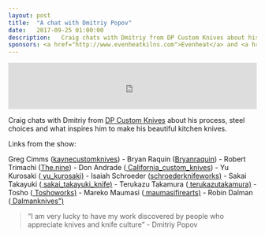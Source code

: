 ```yaml
---
layout: post
title:  "A chat with Dmitriy Popov"
date:   2017-09-25 01:00:00
description:   Craig chats with Dmitriy from DP Custom Knives about his process, steel choices and what inspires him to make his beautiful kitchen knives.
sponsors: <a href="http://www.evenheatkilns.com">Evenheat</a> and <a href="http://www.tormek.com">Tormek</a>
---
```



<iframe frameborder='0' height='94px' scrolling='no' seamless src='https://simplecast.com/e/87635?style=medium-light' width='100%'></iframe>

Craig chats with Dmitriy from <a href="http://dpcustomknives.com.au">DP Custom Knives</a> about his process, steel choices and what inspires him to make his beautiful kitchen knives.

 
  Links from the show:  

Greg Cimms (<a href="http://www.instagram.com/kaynecustomknives">kaynecustomknives</a>) - Bryan Raquin (<a href="http://www.instagram.com/bryanraquin">Bryanraquin</a>) - Robert Trimachi (<a href="http://www.instagram.com/the.nine">The.nine</a>) - Don Andrade (<a href="http://www.instagram.com/california_custom_knives"> California_custom_knives</a>) - Yu Kurosaki (<a href="http://www.instagram.com/yu_kurosaki"> yu_kurosaki)</a> - Isaiah Schroeder (<a href="http://www.instagram.com/schroederknifeworks">schroederknifeworks)</a> - Sakai Takayuki (<a href="http://www.instagram.com/sakai_takayuki_knife"> sakai_takayuki_knife)</a> - 
Terukazu Takamura (<a href="http://www.instagram.com/terukazutakamura"> terukazutakamura)</a> - Tosho (<a href="http://www.instagram.com/toshoworks"> Toshoworks)</a> - Mareko Maumasi (<a href="http://www.instagram.com/maumasifirearts"> maumasifirearts)</a> - Robin Dalman (<a href="http://www.instagram.com/dalmanknives"> Dalmanknives")</a>

<blockquote class="largeQuote">“I am very lucky to have my work discovered by people who appreciate knives and knife culture” - Dmitriy Popov</blockquote>




